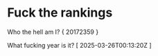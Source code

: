 # Fuck the rankings

Who the hell am I?
{ 20172359 }

What fucking year is it?
[ 2025-03-26T00:13:20Z ]
